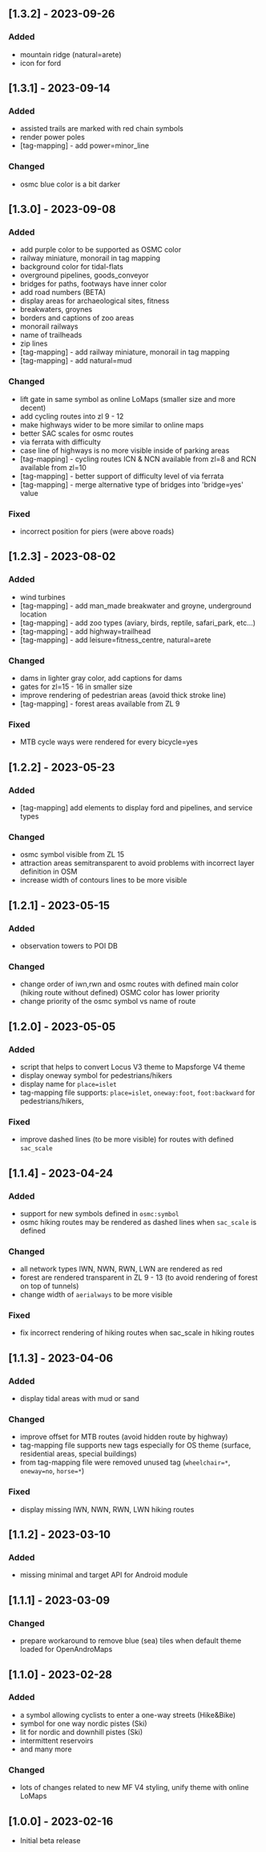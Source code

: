 ## [1.3.2] - 2023-09-26

### Added
- mountain ridge (natural=arete)
- icon for ford

## [1.3.1] - 2023-09-14

### Added
- assisted trails are marked with red chain symbols
- render power poles
- [tag-mapping] - add power=minor_line

### Changed
- osmc blue color is a bit darker

## [1.3.0] - 2023-09-08

### Added
- add purple color to be supported as OSMC color
- railway miniature, monorail in tag mapping
- background color for tidal-flats
- overground pipelines, goods_conveyor
- bridges for paths, footways have inner color
- add road numbers (BETA)
- display areas for archaeological sites, fitness
- breakwaters, groynes
- borders and captions of zoo areas
- monorail railways
- name of trailheads
- zip lines
- [tag-mapping] - add railway miniature, monorail in tag mapping
- [tag-mapping] - add natural=mud

### Changed
- lift gate in same symbol as online LoMaps (smaller size and more decent)
- add cycling routes into zl 9 - 12 
- make highways wider to be more similar to online maps
- better SAC scales for osmc routes
- via ferrata with difficulty
- case line of highways is no more visible inside of parking areas
- [tag-mapping] -  cycling routes ICN & NCN available from zl=8 and RCN available from zl=10
- [tag-mapping] -  better support of difficulty level of via ferrata
- [tag-mapping] -  merge alternative type of bridges into 'bridge=yes' value

### Fixed
- incorrect position for piers (were above roads)

## [1.2.3] - 2023-08-02

### Added
- wind turbines 
- [tag-mapping] - add man_made breakwater and groyne, underground location
- [tag-mapping] - add zoo types (aviary, birds, reptile, safari_park, etc...)
- [tag-mapping] - add highway=trailhead
- [tag-mapping] - add leisure=fitness_centre, natural=arete

### Changed
- dams in lighter gray color, add captions for dams
- gates for zl=15 - 16 in smaller size
- improve rendering of pedestrian areas (avoid thick stroke line)
- [tag-mapping] - forest areas available from ZL 9

### Fixed
- MTB cycle ways were rendered for every bicycle=yes

## [1.2.2] - 2023-05-23

### Added
- [tag-mapping] add elements to display ford and pipelines, and service types

### Changed
- osmc symbol visible from ZL 15
- attraction areas semitransparent to avoid problems with incorrect layer definition in OSM
- increase width of contours lines to be more visible

## [1.2.1] - 2023-05-15

### Added
- observation towers to POI DB

### Changed
- change order of iwn,rwn and osmc routes with defined main color (hiking route without defined) 
  OSMC color has lower priority
- change priority of the osmc symbol vs name of route

## [1.2.0] - 2023-05-05

### Added
- script that helps to convert Locus V3 theme to Mapsforge V4 theme
- display oneway symbol for pedestrians/hikers
- display name for `place=islet`
- tag-mapping file supports: `place=islet`, `oneway:foot`, `foot:backward` for pedestrians/hikers, 

### Fixed
- improve dashed lines (to be more visible) for routes with defined `sac_scale`


## [1.1.4] - 2023-04-24

### Added
- support for new symbols defined in `osmc:symbol`
- osmc hiking routes may be rendered as dashed lines when `sac_scale` is defined

### Changed
- all network types IWN, NWN, RWN, LWN are rendered as red
- forest are rendered transparent in ZL 9 - 13 (to avoid rendering of forest on top of tunnels)
- change width of `aerialways` to be more visible

### Fixed
- fix incorrect rendering of hiking routes when sac_scale in hiking routes


## [1.1.3] - 2023-04-06

### Added

- display tidal areas with mud or sand

### Changed
- improve offset for MTB routes (avoid hidden route by highway)
- tag-mapping file supports new tags especially for OS theme (surface, residential areas, special 
  buildings) 
- from tag-mapping file were removed unused tag (`wheelchair=*`, `oneway=no`, `horse=*`) 

### Fixed
- display missing IWN, NWN, RWN, LWN hiking routes


## [1.1.2] - 2023-03-10

### Added

- missing minimal and target API for Android module

## [1.1.1] - 2023-03-09

### Changed

- prepare workaround to remove blue (sea) tiles when default theme loaded for OpenAndroMaps

## [1.1.0] - 2023-02-28

### Added

- a symbol allowing cyclists to enter a one-way streets (Hike&Bike)
- symbol for one way nordic pistes (Ski)
- lit for nordic and downhill pistes (Ski)
- intermittent reservoirs
- and many more

### Changed

- lots of changes related to new MF V4 styling, unify theme with online LoMaps

## [1.0.0] - 2023-02-16

- Initial beta release
